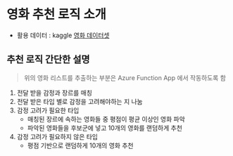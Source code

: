 # 영화 추천 로직 소개

- 활용 데이터 : kaggle
[영화 데이터셋](https://www.kaggle.com/datasets/tmdb/tmdb-movie-metadata/data)


## 추천 로직 간단한 설명
> 위의 영화 리스트를 추출하는 부분은 Azure Function App 에서 작동하도록 함
1. 전달 받을 감정과 장르를 매칭
2. 전달 받은 타입 별로 감정을 고려해야하는 지 나눔
3. 감정 고려가 필요한 타입
   - 매칭된 장르에 속하는 영화들 중 평점이 평균 이상인 영화 파악
   - 파악된 영화들을 후보군에 넣고 10개의 영화를 랜덤하게 추천
4.  감정 고려가 필요하지 않은 타입
     - 평점 기반으로 랜덤하게 10개의 영화 추천
